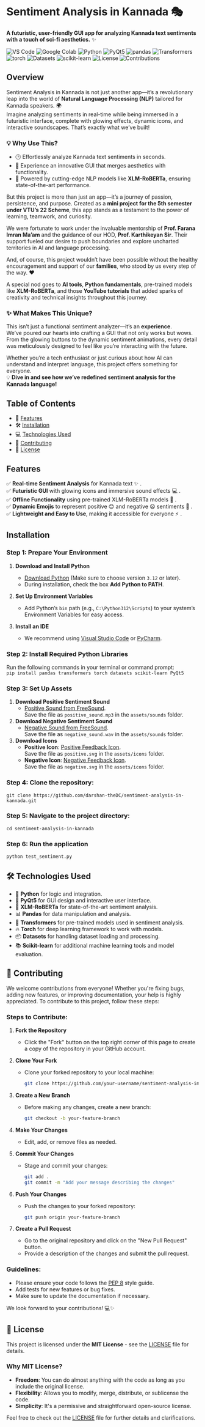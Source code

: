 # Sentiment Analysis in Kannada 🎭
**A futuristic, user-friendly GUI app for analyzing Kannada text sentiments with a touch of sci-fi aesthetics.** ✨

![VS Code](https://img.shields.io/badge/Editor-VS%20Code-blue?style=for-the-badge&logo=visual-studio-code)
![Google Colab](https://img.shields.io/badge/Google%20Colab-Notebook-orange?style=for-the-badge&logo=google-colab)
![Python](https://img.shields.io/badge/Python-3.12-blue?style=for-the-badge&logo=python)
![PyQt5](https://img.shields.io/badge/PyQt5-GUI-green?style=for-the-badge&logo=qt)
![pandas](https://img.shields.io/badge/pandas-Data%20Analysis-orange?style=for-the-badge&logo=pandas)
![Transformers](https://img.shields.io/badge/Transformers-NLP-purple?style=for-the-badge&logo=huggingface)
![torch](https://img.shields.io/badge/torch-Deep%20Learning-red?style=for-the-badge&logo=pytorch)
![Datasets](https://img.shields.io/badge/Datasets-Data%20Processing-lightgrey?style=for-the-badge&logo=databricks)
![scikit-learn](https://img.shields.io/badge/scikit--learn-ML-yellow?style=for-the-badge&logo=scikit-learn)
![License](https://img.shields.io/badge/License-MIT-yellow?style=for-the-badge)
![Contributions](https://img.shields.io/badge/Contributions-Welcome-brightgreen?style=for-the-badge)


## Overview  

Sentiment Analysis in Kannada is not just another app—it’s a revolutionary leap into the world of **Natural Language Processing (NLP)** tailored for Kannada speakers. 🌍  
Imagine analyzing sentiments in real-time while being immersed in a futuristic interface, complete with glowing effects, dynamic icons, and interactive soundscapes. That’s exactly what we’ve built!  

### 💡 **Why Use This?**  
- 🕒 Effortlessly analyze Kannada text sentiments in seconds.  
- 🎨 Experience an innovative GUI that merges aesthetics with functionality.  
- 🚀 Powered by cutting-edge NLP models like **XLM-RoBERTa**, ensuring state-of-the-art performance.  

But this project is more than just an app—it’s a journey of passion, persistence, and purpose. Created as a **mini project for the 5th semester under VTU’s 22 Scheme**, this app stands as a testament to the power of learning, teamwork, and curiosity.  

We were fortunate to work under the invaluable mentorship of **Prof. Farana Imran Ma’am** and the guidance of our HOD, **Prof. Karthikeyan Sir**. Their support fueled our desire to push boundaries and explore uncharted territories in AI and language processing.  

And, of course, this project wouldn’t have been possible without the healthy encouragement and support of our **families**, who stood by us every step of the way. ❤️  

A special nod goes to **AI tools**, **Python fundamentals**, pre-trained models like **XLM-RoBERTa**, and those **YouTube tutorials** that added sparks of creativity and technical insights throughout this journey.  

### ✨ **What Makes This Unique?**  
This isn’t just a functional sentiment analyzer—it’s an **experience**.  
We’ve poured our hearts into crafting a GUI that not only works but wows. From the glowing buttons to the dynamic sentiment animations, every detail was meticulously designed to feel like you’re interacting with the future.  

Whether you’re a tech enthusiast or just curious about how AI can understand and interpret language, this project offers something for everyone.  
💡 **Dive in and see how we’ve redefined sentiment analysis for the Kannada language!**  


## Table of Contents  
- 🌟 [Features](#features)  
- 🛠️ [Installation](#installation)  
- 💻 [Technologies Used](#technologies-used)  
- 🤝 [Contributing](#contributing)  
- 📜 [License](#license)  



## Features  
✅ **Real-time Sentiment Analysis** for Kannada text ✨ .  
✅ **Futuristic GUI** with glowing icons and immersive sound effects 💻 .  
✅ **Offline Functionality** using pre-trained XLM-RoBERTa models 📶 .  
✅ **Dynamic Emojis** to represent positive 😊 and negative 😦 sentiments 🧠 .  
✅ **Lightweight and Easy to Use**, making it accessible for everyone ⚡ .  


## Installation

### Step 1: Prepare Your Environment  
1. **Download and Install Python**  
   - [Download Python](https://www.python.org/downloads/) (Make sure to choose version `3.12` or later).  
   - During installation, check the box **Add Python to PATH**.  

2. **Set Up Environment Variables**  
   - Add Python’s `bin` path (e.g., `C:\Python312\Scripts`) to your system’s Environment Variables for easy access.  

3. **Install an IDE**  
   - We recommend using [Visual Studio Code](https://code.visualstudio.com/) or [PyCharm](https://www.jetbrains.com/pycharm/).  

### Step 2: Install Required Python Libraries  
Run the following commands in your terminal or command prompt:  
  ``` pip install pandas transformers torch datasets scikit-learn PyQt5 ```

### Step 3: Set Up Assets  
1. **Download Positive Sentiment Sound**  
   - [Positive Sound from FreeSound](https://freesound.org/s/456966/).  
     Save the file as `positive_sound.mp3` in the `assets/sounds` folder.  
2. **Download Negative Sentiment Sound**  
   - [Negative Sound from FreeSound](https://freesound.org/s/637070/).  
     Save the file as `negative_sound.wav` in the `assets/sounds` folder.  
3. **Download Icons**  
   - **Positive Icon**: [Positive Feedback Icon](https://www.svgrepo.com/show/358699/feedback-positive.svg).  
     Save the file as `positive.svg` in the `assets/icons` folder.  
   - **Negative Icon**: [Negative Feedback Icon](https://www.svgrepo.com/show/375119/sentiment-negative.svg).  
     Save the file as `negative.svg` in the `assets/icons` folder.

### Step 4: Clone the repository:
  ``` git clone https://github.com/darshan-theDC/sentiment-analysis-in-kannada.git ```

### Step 5: Navigate to the project directory:
  ``` cd sentiment-analysis-in-kannada ```

### Step 6: Run the application
  ``` python test_sentiment.py ```


## 🛠️ Technologies Used
- 🐍 **Python** for logic and integration.  
- 🔲 **PyQt5** for GUI design and interactive user interface.  
- 💬 **XLM-RoBERTa** for state-of-the-art sentiment analysis.  
- 📊 **Pandas** for data manipulation and analysis.  
- 🤖 **Transformers** for pre-trained models used in sentiment analysis.  
- 🔥 **Torch** for deep learning framework to work with models.  
- 📦 **Datasets** for handling dataset loading and processing.  
- 📚 **Scikit-learn** for additional machine learning tools and model evaluation.


## 🤝 Contributing

We welcome contributions from everyone! Whether you're fixing bugs, adding new features, or improving documentation, your help is highly appreciated. To contribute to this project, follow these steps:

### Steps to Contribute:
1. **Fork the Repository**  
   - Click the "Fork" button on the top right corner of this page to create a copy of the repository in your GitHub account.

2. **Clone Your Fork**  
   - Clone your forked repository to your local machine:
     ```bash
     git clone https://github.com/your-username/sentiment-analysis-in-kannada.git
     ```
   
3. **Create a New Branch**  
   - Before making any changes, create a new branch:
     ```bash
     git checkout -b your-feature-branch
     ```

4. **Make Your Changes**  
   - Edit, add, or remove files as needed.

5. **Commit Your Changes**  
   - Stage and commit your changes:
     ```bash
     git add .
     git commit -m "Add your message describing the changes"
     ```

6. **Push Your Changes**  
   - Push the changes to your forked repository:
     ```bash
     git push origin your-feature-branch
     ```

7. **Create a Pull Request**  
   - Go to the original repository and click on the "New Pull Request" button.  
   - Provide a description of the changes and submit the pull request.

### Guidelines:
- Please ensure your code follows the [PEP 8](https://peps.python.org/pep-0008/) style guide.
- Add tests for new features or bug fixes.
- Make sure to update the documentation if necessary.

We look forward to your contributions! 💻✨


## 📜 License

This project is licensed under the **MIT License** - see the [LICENSE](LICENSE) file for details.

### Why MIT License?
- **Freedom**: You can do almost anything with the code as long as you include the original license.
- **Flexibility**: Allows you to modify, merge, distribute, or sublicense the code.
- **Simplicity**: It's a permissive and straightforward open-source license.

Feel free to check out the [LICENSE](LICENSE) file for further details and clarifications.
